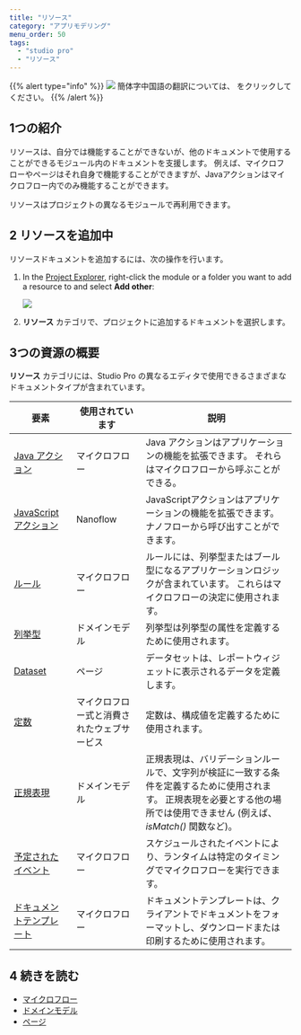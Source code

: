 ```yaml
---
title: "リソース"
category: "アプリモデリング"
menu_order: 50
tags:
  - "studio pro"
  - "リソース"
---
```


{{% alert type="info" %}}
<img src="attachments/chinese-translation/china.png" style="display: inline-block; margin: 0" /> 簡体字中国語の翻訳については、 [<unk> <unk> <unk>](https://cdn.mendix.tencent-cloud.com/documentation/refguide8/resources.pdf) をクリックしてください。
{{% /alert %}}

## 1つの紹介

リソースは、自分では機能することができないが、他のドキュメントで使用することができるモジュール内のドキュメントを支援します。 例えば、マイクロフローやページはそれ自身で機能することができますが、Javaアクションはマイクロフロー内でのみ機能することができます。

リソースはプロジェクトの異なるモジュールで再利用できます。

## 2 リソースを追加中

リソースドキュメントを追加するには、次の操作を行います。

1.  In the [Project Explorer](project-explorer), right-click the module or a folder you want to add a resource to and select **Add other**:

    ![](attachments/resources/project-explorer-resources.png)

2. **リソース** カテゴリで、プロジェクトに追加するドキュメントを選択します。

## 3つの資源の概要

**リソース** カテゴリには、Studio Pro の異なるエディタで使用できるさまざまなドキュメントタイプが含まれています。

| 要素                                     | 使用されています              | 説明                                                                                              |
| -------------------------------------- | --------------------- | ----------------------------------------------------------------------------------------------- |
| [Java アクション](java-actions)             | マイクロフロー               | Java アクションはアプリケーションの機能を拡張できます。 それらはマイクロフローから呼ぶことができる。                                           |
| [JavaScript アクション](javascript-actions) | Nanoflow              | JavaScriptアクションはアプリケーションの機能を拡張できます。 ナノフローから呼び出すことができます。                                         |
| [ルール](rules)                           | マイクロフロー               | ルールには、列挙型またはブール型になるアプリケーションロジックが含まれています。 これらはマイクロフローの決定に使用されます。                                 |
| [列挙型](enumerations)                    | ドメインモデル               | 列挙型は列挙型の属性を定義するために使用されます。                                                                       |
| [Dataset](data-sets)                   | ページ                   | データセットは、レポートウィジェットに表示されるデータを定義します。                                                              |
| [定数](定数)                               | マイクロフロー式と消費されたウェブサービス | 定数は、構成値を定義するために使用されます。                                                                          |
| [正規表現](regular-expressions)            | ドメインモデル               | 正規表現は、バリデーションルールで、文字列が検証に一致する条件を定義するために使用されます。 正規表現を必要とする他の場所では使用できません (例えば、 *isMatch()* 関数など)。 |
| [予定されたイベント](scheduled-events)          | マイクロフロー               | スケジュールされたイベントにより、ランタイムは特定のタイミングでマイクロフローを実行できます。                                                 |
| [ドキュメントテンプレート](ドキュメントテンプレート)           | マイクロフロー               | ドキュメントテンプレートは、クライアントでドキュメントをフォーマットし、ダウンロードまたは印刷するために使用されます。                                     |

## 4 続きを読む

* [マイクロフロー](マイクロフロー)
* [ドメインモデル](ドメインモデル)
* [ページ](ページ)
